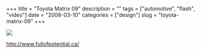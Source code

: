 +++
title = "Toyota Matrix 09"
description = ""
tags = ["automotive", "flash", "video"]
date = "2008-03-10"
categories = ["design"]
slug = "toyota-matrix-09"
+++


 

  <div id="screens-thumbs" class="clearfix">
    <div class="txt-center" id="design-submission"><a href="http://www.fullofpotential.ca/"><img id='bluga-thumbnail-836' class='bluga-thumbnail large' src='/media/bluga/
wt47f279090ce70_0.jpg'/></a></div>  
  </div>   
<p><a href="http://www.fullofpotential.ca/">http://www.fullofpotential.ca/</a></p>




